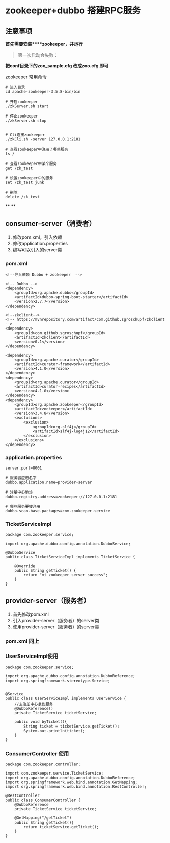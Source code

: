 # zookeeper+dubbo 搭建RPC服务

## 注意事项

**首先需要安装****zookeeper，并运行**



> 第一次启动会失败：

**把conf目录下的zoo_sample.cfg 改成zoo.cfg 即可**



zookeeper 常用命令

```
# 进入目录
cd apache-zookeeper-3.5.8-bin/bin

# 开启zookeeper
./zkServer.sh start

# 停止zookeeper
./zkServer.sh stop


# Cli连接zookeeper
./zkCli.sh -server 127.0.0.1:2181

# 查看zookeeper中注册了哪些服务
ls /

# 查看zookeeper中某个服务
get /zk_test

# 设置zookeeper中的服务
set /zk_test junk

# 删除
delete /zk_test
```

**
**

## consumer-server（消费者）

1. 修改pom.xml，引入依赖
2. 修改application.properties
3. 编写可以引入的server类



### pom.xml

```
<!--导入依赖 Dubbo + zookeeper  -->

<!-- Dubbo -->
<dependency>
    <groupId>org.apache.dubbo</groupId>
    <artifactId>dubbo-spring-boot-starter</artifactId>
    <version>2.7.7</version>
</dependency>

<!--zkclient-->
<!-- https://mvnrepository.com/artifact/com.github.sgroschupf/zkclient -->
<dependency>
    <groupId>com.github.sgroschupf</groupId>
    <artifactId>zkclient</artifactId>
    <version>0.1</version>
</dependency>

<dependency>
    <groupId>org.apache.curator</groupId>
    <artifactId>curator-framework</artifactId>
    <version>4.1.0</version>
</dependency>
<dependency>
    <groupId>org.apache.curator</groupId>
    <artifactId>curator-recipes</artifactId>
    <version>4.1.0</version>
</dependency>
<dependency>
    <groupId>org.apache.zookeeper</groupId>
    <artifactId>zookeeper</artifactId>
    <version>3.4.8</version>
    <exclusions>
        <exclusion>
            <groupId>org.slf4j</groupId>
            <artifactId>slf4j-log4j12</artifactId>
        </exclusion>
    </exclusions>
</dependency>
```



### application.properties

```
server.port=8001

# 服务器应用名字
dubbo.application.name=provider-server

# 注册中心地址
dubbo.registry.address=zookeeper://127.0.0.1:2181

# 哪些服务要被注册
dubbo.scan.base-packages=com.zookeeper.service
```



### TicketServiceImpl

```
package com.zookeeper.service;

import org.apache.dubbo.config.annotation.DubboService;

@DubboService
public class TicketServiceImpl implements TicketService {

    @Override
    public String getTicket() {
        return "mi zookeeper server success";
    }
}
```



## provider-server（服务者）

1. 首先修改pom.xml
2. 引入provider-server（服务者）的server类
3. 使用provider-server（服务者）的server类



### pom.xml 同上

### UserServiceImpl使用

```
package com.zookeeper.service;

import org.apache.dubbo.config.annotation.DubboReference;
import org.springframework.stereotype.Service;


@Service
public class UserServiceImpl implements UserService {
    //去注册中心拿到服务
    @DubboReference()
    private TicketService ticketService;

    public void byTicket(){
        String ticket = ticketService.getTicket();
        System.out.println(ticket);
    }
}
```

### ConsumerController 使用

```
package com.zookeeper.controller;

import com.zookeeper.service.TicketService;
import org.apache.dubbo.config.annotation.DubboReference;
import org.springframework.web.bind.annotation.GetMapping;
import org.springframework.web.bind.annotation.RestController;

@RestController
public class ConsumerController {
    @DubboReference
    private TicketService ticketService;

    @GetMapping("/getTicket")
    public String getTicket(){
        return ticketService.getTicket();
    }
}
```